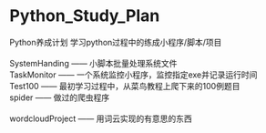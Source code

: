 # Python_Study_Plan<br>
Python养成计划 学习python过程中的练成小程序/脚本/项目<br>
<br>
SystemHanding —— 小脚本批量处理系统文件 <br>
TaskMonitor	—— 一个系统监控小程序，监控指定exe并记录运行时间 <br>
Test100	—— 最初学习过程中，从菜鸟教程上爬下来的100例题目 <br>
spider —— 做过的爬虫程序<br><br>
wordcloudProject —— 用词云实现的有意思的东西
